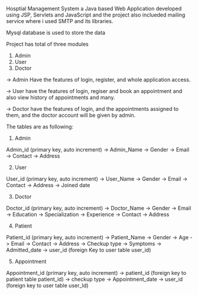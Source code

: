 Hosptial Management System a Java based Web Application developed using JSP, Servlets  and JavaScript and the project also inclueded mailing service where i used SMTP and its libraries.

Mysql database is used to store the data

Project has total of three modules 
1) Admin
2) User
3) Doctor

-> Admin Have the features of login, register, and whole application access.

-> User have the features of login, regiser and book an appointment and also view history of appointments and many.

-> Doctor have the features of login, and the appointments assigned to them, and the doctor account will be given by admin.

The tables are as following:

1) Admin

Admin_id (primary key, auto increment) -> Admin_Name -> Gender -> Email -> Contact -> Address

2) User

User_id (primary key, auto increment) -> User_Name -> Gender -> Email -> Contact -> Address -> Joined date

3) Doctor

Doctor_id (primary key, auto increment) -> Doctor_Name -> Gender -> Email -> Education -> Specialization -> Experience -> Contact -> Address

4) Patient

Patient_id (primary key, auto increment) -> Patient_Name -> Gender -> Age -> Email -> Contact -> Address -> Checkup type -> Symptoms -> Admitted_date -> user_id (foreign Key to user table user_id)

5) Appointment

Appointment_id (primary key, auto increment) -> patient_id (foreign key to patient table patient_id) -> checkup type -> Appointment_date -> user_id (foreign key to user table user_Id)
